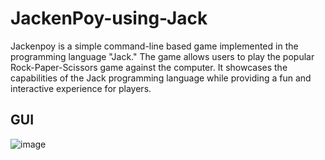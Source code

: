 # JackenPoy-using-Jack
Jackenpoy is a simple command-line based game implemented in the programming language "Jack." The game allows users to play the popular Rock-Paper-Scissors game against the computer. It showcases the capabilities of the Jack programming language while providing a fun and interactive experience for players.

## GUI 

![image](https://github.com/Sivaramasaran2773/JackenPoy-using-Jack/assets/96780921/05f49971-ed76-4221-9b25-69a46044a4e8)

